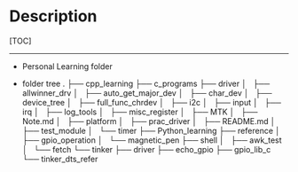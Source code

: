 # Description
[TOC]

---

- Personal Learning folder

- folder tree
.
├── cpp_learning
├── c_programs
├── driver
│   ├── allwinner_drv
│   ├── auto_get_major_dev
│   ├── char_dev
│   ├── device_tree
│   ├── full_func_chrdev
│   ├── i2c
│   ├── input
│   ├── irq
│   ├── log_tools
│   ├── misc_register
│   ├── MTK
│   ├── Note.md
│   ├── platform
│   ├── prac_driver
│   ├── README.md
│   ├── test_module
│   └── timer
├── Python_learning
├── reference
│   ├── gpio_operation
│   └── magnetic_pen
├── shell
│   ├── awk_test
│   └── fetch
└── tinker
    ├── driver
    ├── echo_gpio
    ├── gpio_lib_c
    └── tinker_dts_refer